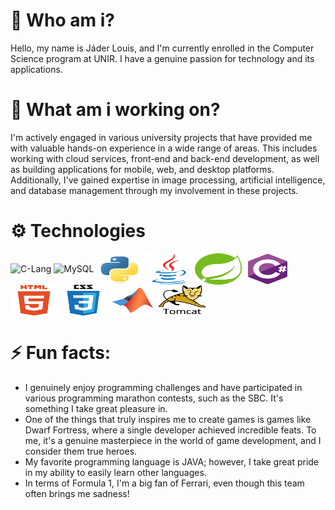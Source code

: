 # 🤔 Who am i?
Hello, my name is Jáder Louis, and I'm currently enrolled in the Computer Science program at UNIR. I have a genuine passion for technology and its applications. 

# 🔭 What am i working on?
I'm actively engaged in various university projects that have provided me with valuable hands-on experience in a wide range of areas. This includes working with cloud services, front-end and back-end development, as well as building applications for mobile, web, and desktop platforms. Additionally, I've gained expertise in image processing, artificial intelligence, and database management through my involvement in these projects.

# ⚙️ Technologies
<p align="left">
  <img align="center" height=50em width=75em alt="C-Lang" src="https://cdn.jsdelivr.net/gh/devicons/devicon/icons/c/c-original.svg" />
  <img align="center" height=50em width=75em alt="MySQL" src="https://cdn.jsdelivr.net/gh/devicons/devicon/icons/mysql/mysql-original.svg" />
  <img align="center" height=50em width=75em alt="Python" src="https://github.com/devicons/devicon/blob/v2.15.1/icons/python/python-original.svg" />
  <img align="center" height=50em width=75em alt="Java" src= "https://github.com/devicons/devicon/blob/master/icons/java/java-original.svg" />
  <img align="center" height=50em width=75em alt="SpringBoot" src= "https://github.com/devicons/devicon/blob/master/icons/spring/spring-original.svg" />
<img align="center" height=50em width=75em alt="Csharp" src= https://github.com/devicons/devicon/blob/master/icons/csharp/csharp-original.svg  />
  <img align="center" height=50em width=75em alt="HTML" src= "https://github.com/devicons/devicon/blob/master/icons/html5/html5-plain-wordmark.svg" />
  <img align="center" height=50em width=75em alt="CSS" src= "https://github.com/devicons/devicon/blob/master/icons/css3/css3-original-wordmark.svg" />
 <img align="center" height=50em width=75em alt="matlab" src= "https://github.com/devicons/devicon/blob/master/icons/matlab/matlab-original.svg" />
 <img align="center" height=50em width=75em alt="tomcat" src= "https://github.com/devicons/devicon/blob/master/icons/tomcat/tomcat-original-wordmark.svg" />
</p>



# ⚡ Fun facts: 
- I genuinely enjoy programming challenges and have participated in various programming marathon contests, such as the SBC. It's something I take great pleasure in.
- One of the things that truly inspires me to create games is games like Dwarf Fortress, where a single developer achieved incredible feats. To me, it's a genuine masterpiece in the world of game development, and I consider them true heroes.
- My favorite programming language is JAVA; however, I take great pride in my ability to easily learn other languages.
- In terms of Formula 1, I'm a big fan of Ferrari, even though this team often brings me sadness!

